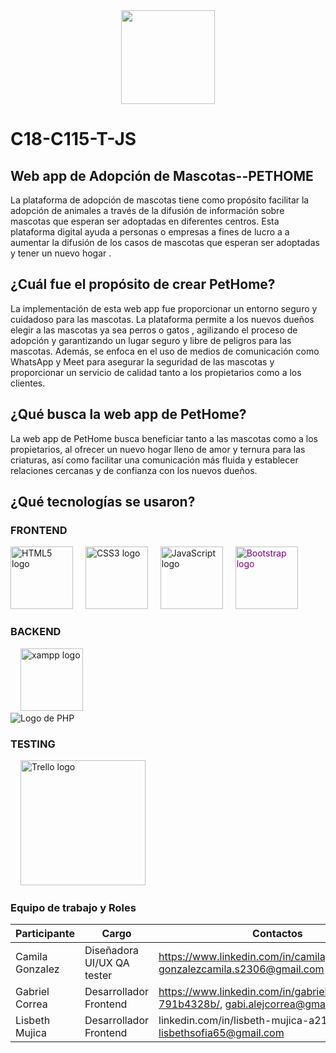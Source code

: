 <div align="center">
  <img height="150" src="https://cdn.glitch.global/e256b616-fddc-47df-8bff-5415cfe4d67b/Captura.JPG?v=1718257288246"  />
</div>

# C18-C115-T-JS

##  Web app de Adopción de Mascotas--PETHOME 

La plataforma de adopción de mascotas tiene como propósito facilitar la adopción de animales a través de la difusión de información sobre mascotas que esperan ser adoptadas en diferentes centros. Esta plataforma digital ayuda a personas o empresas a fines de lucro a  a aumentar la difusión de los casos de mascotas que esperan ser adoptadas y tener un nuevo hogar . 

##  ¿Cuál fue el propósito de crear PetHome?  
La implementación de esta web app fue proporcionar un entorno seguro y cuidadoso para las mascotas. La plataforma permite a los nuevos dueños elegir a las mascotas ya sea perros o gatos , agilizando el proceso de adopción y garantizando un lugar seguro y libre de peligros para las mascotas. Además, se enfoca en el uso de medios de comunicación como WhatsApp y Meet para asegurar la seguridad de las mascotas y proporcionar un servicio de calidad tanto a los propietarios como a los clientes.

## ¿Qué busca la web app de PetHome?
La web app de PetHome busca beneficiar tanto a las mascotas como a los propietarios, al ofrecer un nuevo hogar lleno de amor y ternura para las criaturas, así como facilitar una comunicación más fluida y establecer relaciones cercanas y de confianza con los nuevos dueños.

## ¿Qué tecnologías se usaron?

### FRONTEND

<div align="left">
  <img src="https://cdn.jsdelivr.net/gh/devicons/devicon/icons/html5/html5-original-wordmark.svg" height="100" alt="HTML5 logo"  />
  <img width="12" />
  <img src="https://cdn.jsdelivr.net/gh/devicons/devicon/icons/css3/css3-original-wordmark.svg" height="100" alt="CSS3 logo"  />
  <img width="12" />
  <img src="https://cdn.jsdelivr.net/gh/devicons/devicon/icons/javascript/javascript-original.svg" height="100" alt="JavaScript logo"  />
<img width="12" />
<img src="https://cdn.jsdelivr.net/gh/devicons/devicon/icons/bootstrap/bootstrap-plain-wordmark.svg" height="100" alt="Bootstrap logo" style="color: purple;" />

</div>


### BACKEND

<div align="left">
  <img width="12" />
<img src="https://w7.pngwing.com/pngs/958/438/png-transparent-xampp-hd-logo-thumbnail.png" height="100" alt="xampp logo"  />
</div>
<div align="left">
  <img src="https://www.php.net/images/logos/new-php-logo.svg" alt="Logo de PHP" />
</div>


### TESTING

<div align="left">
  <img width="12" />
<img src="https://cdn.jsdelivr.net/gh/devicons/devicon/icons/trello/trello-plain-wordmark.svg" height="200" alt="Trello logo"  />
</div>

### Equipo de trabajo y Roles

| Participante       | Cargo                    | Contactos                                      |
|--------------------|--------------------------|------------------------------------------------|
| Camila Gonzalez    | Diseñadora UI/UX QA tester | https://www.linkedin.com/in/camilagonzalez2306, gonzalezcamila.s2306@gmail.com |
| Gabriel Correa     | Desarrollador Frontend   | https://www.linkedin.com/in/gabriel-correa-791b4328b/, gabi.alejcorrea@gmail.com |
| Lisbeth Mujica     | Desarrollador Frontend   | linkedin.com/in/lisbeth-mujica-a21530183, lisbethsofia65@gmail.com |
